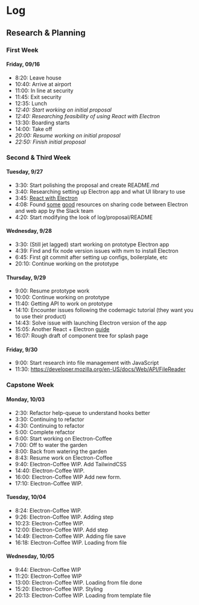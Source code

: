 # Log

## Research & Planning

### First Week

#### Friday, 09/16

* 8:20: Leave house
* 10:40: Arrive at airport
* 11:00: In line at security
* 11:45: Exit security
* 12:35: Lunch
* _12:40: Start working on initial proposal_
* _12:40: Researching feasibility of using React with Electron_
* 13:30: Boarding starts
* 14:00: Take off
* _20:00: Resume working on initial proposal_
* _22:50: Finish initial proposal_

### Second & Third Week

#### Tuesday, 9/27

* 3:30: Start polishing the proposal and create README.md
* 3:40: Researching setting up Electron app and what UI library to use
* 3:45: [React with Electron](https://blog.codemagic.io/building-electron-desktop-apps-with-react/)
* 4:08: Found [some](https://slack.engineering/interops-labyrinth-sharing-code-between-web-electron-apps/) [good](https://slack.engineering/rebuilding-slack-on-the-desktop/) resources on sharing code between Electron and web app by the Slack team
* 4:20: Start modifying the look of log/proposal/README

#### Wednesday, 9/28

* 3:30: (Still jet lagged) start working on prototype Electron app
* 4:39: Find and fix node version issues with nvm to install Electron
* 6:45: First git commit after setting up configs, boilerplate, etc
* 20:10: Continue working on the prototype

#### Thursday, 9/29

* 9:00: Resume prototype work
* 10:00: Continue working on prototype
* 11:40: Getting API to work on prototype
* 14:10: Encounter issues following the codemagic tutorial (they want you to use their product)
* 14:43: Solve issue with launching Electron version of the app
* 15:05: Another React + Electron [guide](https://medium.com/free-code-camp/building-an-electron-application-with-create-react-app-97945861647c)
* 16:07: Rough draft of component tree for splash page

#### Friday, 9/30

* 9:00: Start research into file management with JavaScript
* 11:30: https://developer.mozilla.org/en-US/docs/Web/API/FileReader

### Capstone Week

#### Monday, 10/03

* 2:30: Refactor help-queue to understand hooks better
* 3:30: Continuing to refactor
* 4:30: Continuing to refactor
* 5:00: Complete refactor
* 6:00: Start working on Electron-Coffee
* 7:00: Off to water the garden
* 8:00: Back from watering the garden
* 8:43: Resume work on Electron-Coffee
* 9:40: Electron-Coffee WIP. Add TailwindCSS
* 14:40: Electron-Coffee WIP.
* 16:00: Electron-Coffee WIP Add new form.
* 17:10: Electron-Coffee WIP.

#### Tuesday, 10/04

* 8:24: Electron-Coffee WIP.
* 9:26: Electron-Coffee WIP. Adding step
* 10:23: Electron-Coffee WIP.
* 12:00: Electron-Coffee WIP. Add step
* 14:49: Electron-Coffee WIP. Adding file save
* 16:18: Electron-Coffee WIP. Loading from file

#### Wednesday, 10/05

* 9:44: Electron-Coffee WIP
* 11:20: Electron-Coffee WIP
* 13:00: Electron-Coffee WIP. Loading from file done
* 15:20: Electron-Coffee WIP. Styling
* 20:13: Electron-Coffee WIP. Loading from template file
